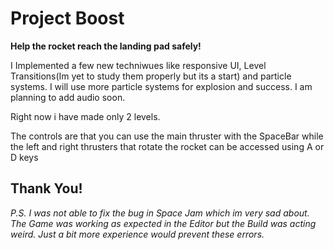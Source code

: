 # Project Boost

**Help the rocket reach the landing pad safely!**

I Implemented a few new techniwues like responsive UI, Level Transitions(Im yet to study them properly but its  a start) and particle systems. I will use more particle systems for explosion and success. I am planning to add audio soon. 

Right now i have made only 2 levels.

The controls are that you can use the main thruster with the SpaceBar while the left and right thrusters that rotate the rocket can be accessed using A or D keys

## Thank You!

*P.S. I was not able to fix the bug in Space Jam which im very sad about. The Game was working as expected in the Editor but the Build was acting weird. Just a bit more experience would prevent these errors.*


